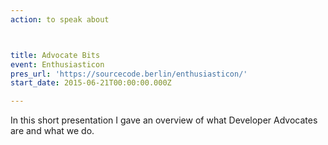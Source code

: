```yaml
---
action: to speak about



title: Advocate Bits
event: Enthusiasticon
pres_url: 'https://sourcecode.berlin/enthusiasticon/'
start_date: 2015-06-21T00:00:00.000Z

---
```


In this short presentation I gave an overview of what Developer Advocates are and what we do.
